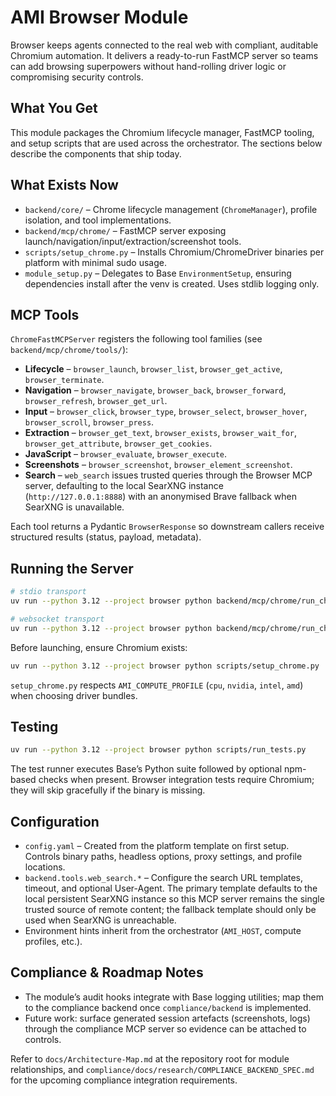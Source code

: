 # AMI Browser Module

Browser keeps agents connected to the real web with compliant, auditable Chromium automation. It delivers a ready-to-run FastMCP server so teams can add browsing superpowers without hand-rolling driver logic or compromising security controls.

## What You Get

This module packages the Chromium lifecycle manager, FastMCP tooling, and setup scripts that are used across the orchestrator. The sections below describe the components that ship today.

## What Exists Now

- `backend/core/` – Chrome lifecycle management (`ChromeManager`), profile isolation, and tool implementations.
- `backend/mcp/chrome/` – FastMCP server exposing launch/navigation/input/extraction/screenshot tools.
- `scripts/setup_chrome.py` – Installs Chromium/ChromeDriver binaries per platform with minimal sudo usage.
- `module_setup.py` – Delegates to Base `EnvironmentSetup`, ensuring dependencies install after the venv is created. Uses stdlib logging only.

## MCP Tools

`ChromeFastMCPServer` registers the following tool families (see `backend/mcp/chrome/tools/`):

- **Lifecycle** – `browser_launch`, `browser_list`, `browser_get_active`, `browser_terminate`.
- **Navigation** – `browser_navigate`, `browser_back`, `browser_forward`, `browser_refresh`, `browser_get_url`.
- **Input** – `browser_click`, `browser_type`, `browser_select`, `browser_hover`, `browser_scroll`, `browser_press`.
- **Extraction** – `browser_get_text`, `browser_exists`, `browser_wait_for`, `browser_get_attribute`, `browser_get_cookies`.
- **JavaScript** – `browser_evaluate`, `browser_execute`.
- **Screenshots** – `browser_screenshot`, `browser_element_screenshot`.
- **Search** – `web_search` issues trusted queries through the Browser MCP server, defaulting to the local SearXNG instance (`http://127.0.0.1:8888`) with an anonymised Brave fallback when SearXNG is unavailable.

Each tool returns a Pydantic `BrowserResponse` so downstream callers receive structured results (status, payload, metadata).

## Running the Server

```bash
# stdio transport
uv run --python 3.12 --project browser python backend/mcp/chrome/run_chrome.py

# websocket transport
uv run --python 3.12 --project browser python backend/mcp/chrome/run_chrome.py --transport websocket --port 9000
```

Before launching, ensure Chromium exists:

```bash
uv run --python 3.12 --project browser python scripts/setup_chrome.py
```

`setup_chrome.py` respects `AMI_COMPUTE_PROFILE` (`cpu`, `nvidia`, `intel`, `amd`) when choosing driver bundles.

## Testing

```bash
uv run --python 3.12 --project browser python scripts/run_tests.py
```

The test runner executes Base’s Python suite followed by optional npm-based checks when present. Browser integration tests require Chromium; they will skip gracefully if the binary is missing.

## Configuration

- `config.yaml` – Created from the platform template on first setup. Controls binary paths, headless options, proxy settings, and profile locations.
- `backend.tools.web_search.*` – Configure the search URL templates, timeout, and optional User-Agent. The primary template defaults to the local persistent SearXNG instance so this MCP server remains the single trusted source of remote content; the fallback template should only be used when SearXNG is unreachable.
- Environment hints inherit from the orchestrator (`AMI_HOST`, compute profiles, etc.).

## Compliance & Roadmap Notes

- The module’s audit hooks integrate with Base logging utilities; map them to the compliance backend once `compliance/backend` is implemented.
- Future work: surface generated session artefacts (screenshots, logs) through the compliance MCP server so evidence can be attached to controls.

Refer to `docs/Architecture-Map.md` at the repository root for module relationships, and `compliance/docs/research/COMPLIANCE_BACKEND_SPEC.md` for the upcoming compliance integration requirements.
